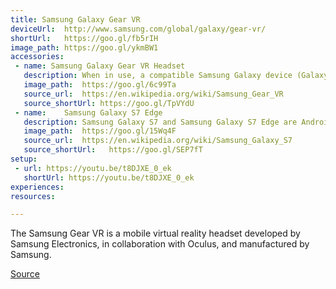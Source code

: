 ```yaml
---
title: Samsung Galaxy Gear VR	
deviceUrl: 	http://www.samsung.com/global/galaxy/gear-vr/
shortUrl:	https://goo.gl/fb5rIH
image_path:	https://goo.gl/ykmBW1
accessories: 
 - name: Samsung Galaxy Gear VR Headset
   description:	When in use, a compatible Samsung Galaxy device (Galaxy Note 5, Galaxy S6/S6 Edge/S6 Edge+, or Galaxy S7/S7 Edge) acts as the headset's display and processor, while the Gear VR unit itself acts as the controller, which contains the high field of view, as well as a custom inertial measurement unit, or IMU, for rotational tracking, which connects to the smartphone via micro-USB. The Gear VR headset also includes a touchpad and back button on the side, as well as a proximity sensor to detect when the headset is on. (Wikipedia)
   image_path:	https://goo.gl/6c99Ta
   source_url:	https://en.wikipedia.org/wiki/Samsung_Gear_VR
   source_shortUrl:	https://goo.gl/TpVYdU
 - name:    Samsung Galaxy S7 Edge
   description:	Samsung Galaxy S7 and Samsung Galaxy S7 Edge are Android smartphones manufactured and marketed by Samsung Electronics. (Wikipedia)
   image_path:	https://goo.gl/15Wq4F
   source_url:	https://en.wikipedia.org/wiki/Samsung_Galaxy_S7
   source_shortUrl:   https://goo.gl/SEP7fT
setup:
 - url: https://youtu.be/t8DJXE_0_ek
   shortUrl: https://youtu.be/t8DJXE_0_ek
experiences:
resources:

---
```


The Samsung Gear VR is a mobile virtual reality headset developed by Samsung Electronics, in collaboration with Oculus, and manufactured by Samsung.

[Source](https://en.wikipedia.org/wiki/Samsung_Gear_VR)

